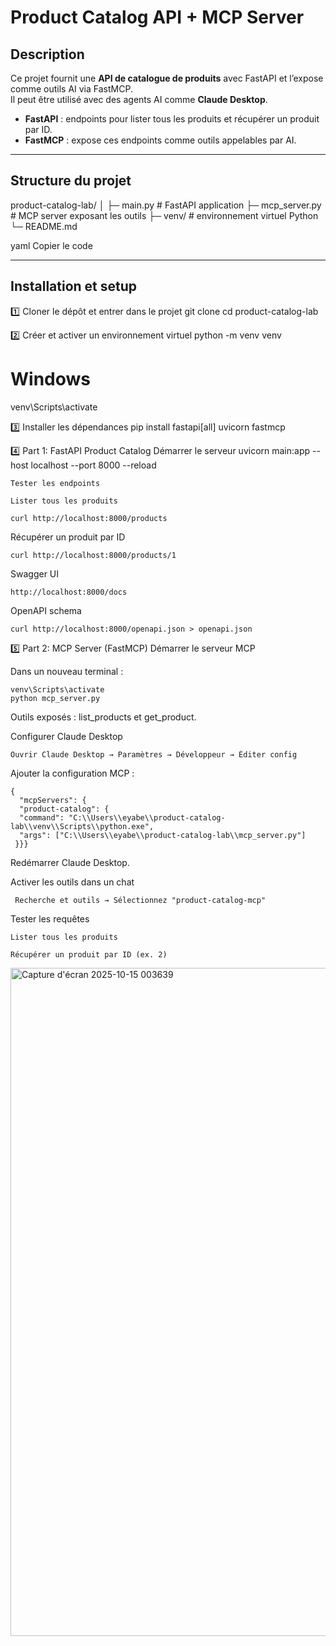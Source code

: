 # Product Catalog API + MCP Server

## Description
Ce projet fournit une **API de catalogue de produits** avec FastAPI et l’expose comme outils AI via FastMCP.  
Il peut être utilisé avec des agents AI comme **Claude Desktop**.

- **FastAPI** : endpoints pour lister tous les produits et récupérer un produit par ID.  
- **FastMCP** : expose ces endpoints comme outils appelables par AI.

---

## Structure du projet

product-catalog-lab/
│
├─ main.py # FastAPI application
├─ mcp_server.py # MCP server exposant les outils
├─ venv/ # environnement virtuel Python
└─ README.md

yaml
Copier le code

---

## Installation et setup

1️⃣ Cloner le dépôt et entrer dans le projet
git clone <votre-repo-url>
cd product-catalog-lab

2️⃣ Créer et activer un environnement virtuel
python -m venv venv
# Windows
venv\Scripts\activate


3️⃣ Installer les dépendances
pip install fastapi[all] uvicorn fastmcp

4️⃣ Part 1: FastAPI Product Catalog
Démarrer le serveur
uvicorn main:app --host localhost --port 8000 --reload

    Tester les endpoints

    Lister tous les produits

    curl http://localhost:8000/products


Récupérer un produit par ID

    curl http://localhost:8000/products/1


Swagger UI

    http://localhost:8000/docs

OpenAPI schema

    curl http://localhost:8000/openapi.json > openapi.json

5️⃣ Part 2: MCP Server (FastMCP)
Démarrer le serveur MCP

Dans un nouveau terminal :

    venv\Scripts\activate
    python mcp_server.py


Outils exposés : list_products et get_product.

Configurer Claude Desktop

    Ouvrir Claude Desktop → Paramètres → Développeur → Éditer config

Ajouter la configuration MCP :

    {
      "mcpServers": {
      "product-catalog": {
      "command": "C:\\Users\\eyabe\\product-catalog-lab\\venv\\Scripts\\python.exe",
      "args": ["C:\\Users\\eyabe\\product-catalog-lab\\mcp_server.py"]
     }}}


Redémarrer Claude Desktop.

Activer les outils dans un chat

     Recherche et outils → Sélectionnez "product-catalog-mcp"

Tester les requêtes

    Lister tous les produits

    Récupérer un produit par ID (ex. 2)

<img width="1916" height="1069" alt="Capture d'écran 2025-10-15 003639" src="https://github.com/user-attachments/assets/8f2bb37e-77a7-4aa9-9222-139035801dd4" />

    





